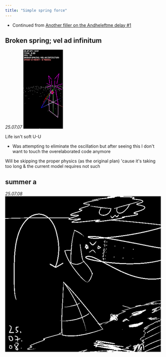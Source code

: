 ```yaml
---
title: "Simple spring force"
---
```


- Continued from [Another filler on the Andheleftme delay #1](/posts/250705-another-filler-on-the-andheleftme-delay-1)

## Broken spring; vel ad infinitum
*25.07.07*
![/imgs_sketches/250707_alhm10_broken_spring.gif](/imgs_sketches/250707_alhm10_broken_spring.gif)

Life isn't soft U-U

- Was attempting to eliminate the oscillation but after seeing this I don't want to touch the overelaborated code anymore

Will be skipping the proper physics (as the original plan) 'cause it's taking too long & the current model requires not such

## summer a
*25.07.08*
![/imgs_sketches/250708_summer_a.png](/imgs_sketches/250708_summer_a.png)
